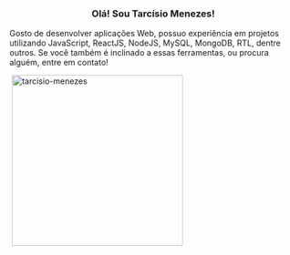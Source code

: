 <h3 align="center"> Olá! Sou Tarcísio Menezes! </h3>
<p align="left"> Gosto de desenvolver aplicações Web, possuo experiência em projetos utilizando JavaScript, ReactJS, NodeJS, MySQL, MongoDB, RTL, dentre outros. Se você também é inclinado a essas ferramentas, ou procura alguém, entre em contato! </p>

<p>&nbsp;<img align="center" src="https://github-readme-stats.vercel.app/api?username=tarcisio-menezes&show_icons=true&locale=en" alt="tarcisio-menezes" width="300"/></p>
